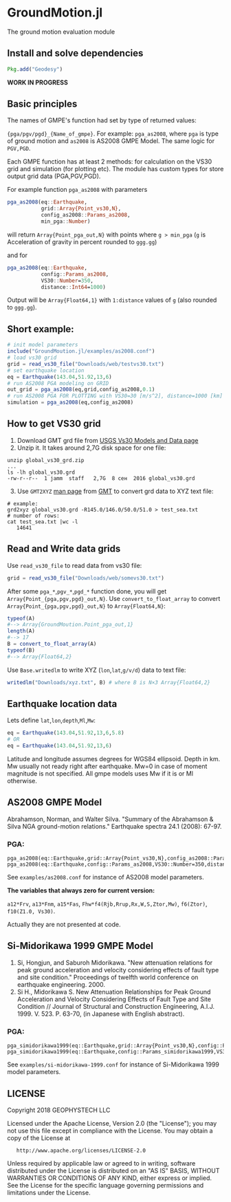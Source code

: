 # GroundMotion.jl
The ground motion evaluation module

## Install and solve dependencies

```julia
Pkg.add("Geodesy")
```

**WORK IN PROGRESS**

## Basic principles

The names of GMPE's function had set by type of returned values:

`{pga/pgv/pgd}_{Name_of_gmpe}`. For example: `pga_as2008`, where `pga` is type of ground motion and `as2008` is AS2008 GMPE Model. The same logic for `PGV,PGD`.

Each GMPE function has at least 2 methods: for calculation on the VS30 grid and simulation (for plotting etc). The module has custom types for store output grid data (PGA,PGV,PGD).

For example function `pga_as2008` with parameters
```julia
pga_as2008(eq::Earthquake,
           grid::Array{Point_vs30,N},
           config_as2008::Params_as2008,
           min_pga::Number)
```
will return  `Array{Point_pga_out,N}` with points where `g > min_pga` (`g` is Acceleration of gravity in percent rounded to `ggg.gg`)

and for
```julia
pga_as2008(eq::Earthquake,
           config::Params_as2008,
           VS30::Number=350,
           distance::Int64=1000)
```
Output will be `Array{Float64,1}` with `1:distance` values of `g` (also rounded to `ggg.gg`).

## Short example:
```julia
# init model parameters
include("GroundMoution.jl/examples/as2008.conf")
# load vs30 grid
grid = read_vs30_file("Downloads/web/testvs30.txt")
# set earthquake location
eq = Earthquake(143.04,51.92,13,6)
# run AS2008 PGA modeling on GRID
out_grid = pga_as2008(eq,grid,config_as2008,0.1)
# run AS2008 PGA FOR PLOTTING with VS30=30 [m/s^2], distance=1000 [km] by default.
simulation = pga_as2008(eq,config_as2008)
```

## How to get VS30 grid

1. Download GMT grd file from [USGS Vs30 Models and Data page](https://earthquake.usgs.gov/data/vs30/)
2. Unzip it. It takes around 2,7G disk space for one file: 
```
unzip global_vs30_grd.zip
...
ls -lh global_vs30.grd
-rw-r--r--  1 jamm  staff   2,7G  8 сен  2016 global_vs30.grd
```
3. Use `GMT2XYZ` [man page](https://www.soest.hawaii.edu/gmt/gmt/html/man/grd2xyz.html) from [GMT](https://www.soest.hawaii.edu/gmt/) to convert grd data to XYZ text file:
```
# example:
grd2xyz global_vs30.grd -R145.0/146.0/50.0/51.0 > test_sea.txt
# number of rows:
cat test_sea.txt |wc -l
   14641
```

## Read and Write data grids

Use `read_vs30_file` to read data from vs30 file:
```julia
grid = read_vs30_file("Downloads/web/somevs30.txt")
```
After some `pga_*`,`pgv_*`,`pgd_*` function done, you will get `Array{Point_{pga,pgv,pgd}_out,N}`. Use `convert_to_float_array` to convert `Array{Point_{pga,pgv,pgd}_out,N}` to `Array{Float64,N}`:
```julia
typeof(A)
#--> Array{GroundMoution.Point_pga_out,1}
length(A)
#--> 17
B = convert_to_float_array(A)
typeof(B)
#--> Array{Float64,2}
```
Use `Base.writedlm` to write XYZ (`lon`,`lat`,`g/v/d`) data to text file:
```julia
writedlm("Downloads/xyz.txt", B) # where B is N×3 Array{Float64,2}
```

## Earthquake location data

Lets define `lat`,`lon`,`depth`,`Ml`,`Mw`:
```julia
eq = Earthquake(143.04,51.92,13,6,5.8)
# OR
eq = Earthquake(143.04,51.92,13,6)
```

Latitude and longitude assumes degrees for WGS84 ellipsoid. Depth in km. Mw usually not ready right after earthquake. Mw=0 in case of moment magnitude is not specified. All gmpe models uses Mw if it is or Ml otherwise.

## AS2008 GMPE Model

Abrahamson, Norman, and Walter Silva. "Summary of the Abrahamson & Silva NGA ground-motion relations." Earthquake spectra 24.1 (2008): 67-97.

### PGA:
```
pga_as2008(eq::Earthquake,grid::Array{Point_vs30,N},config_as2008::Params_as2008,min_pga::Number)
pga_as2008(eq::Earthquake,config::Params_as2008,VS30::Number=350,distance::Int64=1000)
```
See `examples/as2008.conf` for instance of AS2008 model parameters.

**The variables that always zero for current version:**

`a12*Frv`, `a13*Fnm`, `a15*Fas`, `Fhw*f4(Rjb,Rrup,Rx,W,S,Ztor,Mw)`, `f6(Ztor)`, `f10(Z1.0, Vs30)`.

Actually they are not presented at code.


## Si-Midorikawa 1999 GMPE Model

1. Si, Hongjun, and Saburoh Midorikawa. "New attenuation relations for peak ground acceleration and velocity considering effects of fault type and site condition." Proceedings of twelfth world conference on earthquake engineering. 2000.
2. Si H., Midorikawa S. New Attenuation Relationships for Peak Ground Acceleration and Velocity Considering Effects of Fault Type and Site Condition // Journal of Structural and Construction Engineering, A.I.J. 1999. V. 523. P. 63-70, (in Japanese with English abstract).

### PGA:
```
pga_simidorikawa1999(eq::Earthquake,grid::Array{Point_vs30,N},config::Params_simidorikawa1999,min_pga::Number)
pga_simidorikawa1999(eq::Earthquake,config::Params_simidorikawa1999,VS30::Number=350,distance::Int64=1000)
```

See `examples/si-midorikawa-1999.conf` for instance of Si-Midorikawa 1999 model parameters.

## LICENSE

   Copyright 2018 GEOPHYSTECH LLC

   Licensed under the Apache License, Version 2.0 (the "License");
   you may not use this file except in compliance with the License.
   You may obtain a copy of the License at

       http://www.apache.org/licenses/LICENSE-2.0

   Unless required by applicable law or agreed to in writing, software
   distributed under the License is distributed on an "AS IS" BASIS,
   WITHOUT WARRANTIES OR CONDITIONS OF ANY KIND, either express or implied.
   See the License for the specific language governing permissions and
   limitations under the License.
